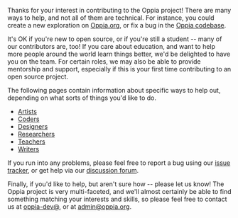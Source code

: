 Thanks for your interest in contributing to the Oppia project! There are many ways to help, and not all of them are technical. For instance, you could create a new exploration on [Oppia.org](https://www.oppia.org), or fix a bug in the [Oppia codebase](https://github.com/oppia/oppia/).

It's OK if you're new to open source, or if you're still a student -- many of our contributors are, too! If you care about education, and want to help more people around the world learn things better, we'd be delighted to have you on the team. For certain roles, we may also be able to provide mentorship and support, especially if this is your first time contributing to an open source project.

The following pages contain information about specific ways to help out, depending on what sorts of things you'd like to do.

  * [Artists](https://github.com/oppia/oppia/wiki/Contributing-art-to-Oppia)
  * [Coders](https://github.com/oppia/oppia/blob/develop/CONTRIBUTING.md)
  * [Designers](https://github.com/oppia/oppia/wiki/Contributing-to-Oppia%27s-design)
  * [Researchers](https://github.com/oppia/oppia/wiki/Making-Oppia-better)
  * [Teachers](https://github.com/oppia/oppia/wiki/Contributing-knowledge-to-Oppia)
  * [Writers](https://github.com/oppia/oppia/wiki/Writing-for-Oppia)

If you run into any problems, please feel free to report a bug using our [issue tracker](https://github.com/oppia/oppia/issues), or get help via our [discussion forum](https://groups.google.com/forum/?fromgroups#!forum/oppia).

Finally, if you'd like to help, but aren't sure how -- please let us know! The Oppia project is very multi-faceted, and we'll almost certainly be able to find something matching your interests and skills, so please feel free to contact us at [oppia-dev@](https://groups.google.com/forum/?fromgroups#!forum/oppia-dev), or at admin@oppia.org.
